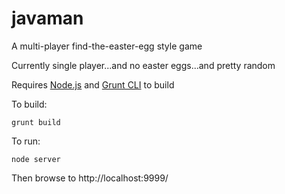 # javaman
A multi-player find-the-easter-egg style game

Currently single player...and no easter eggs...and pretty random

Requires [Node.js](https://nodejs.org/) and [Grunt CLI](http://gruntjs.com/using-the-cli) to build

To build:

```
grunt build
```

To run:
```
node server
```
Then browse to http://localhost:9999/

